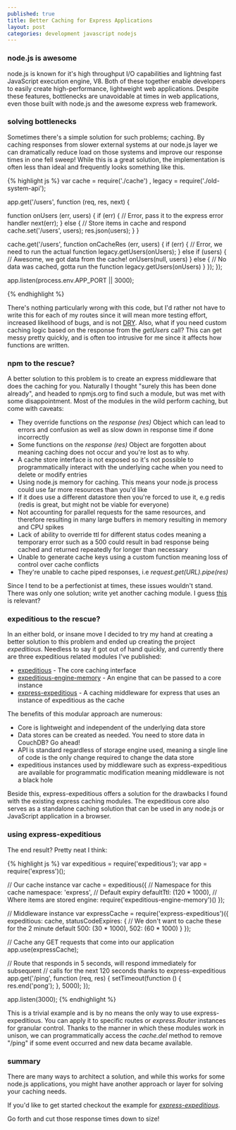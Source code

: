 ```yaml
---
published: true
title: Better Caching for Express Applications
layout: post
categories: development javascript nodejs
---
```


### node.js is awesome
node.js is known for it's high throughput I/O capabilities and lightning fast
JavaScript execution engine, V8. Both of these together enable developers to
easily create high-performance, lightweight web applications. Despite these
features, bottlenecks are unavoidable at times in web applications, even those
built with node.js and the awesome express web framework.

### solving bottlenecks
Sometimes there's a simple solution for such problems; caching. By caching
responses from slower external systems at our node.js layer we can dramatically
reduce load on those systems and improve our response times in one fell sweep!
While this is a great solution, the implementation is often less than ideal and
frequently looks something like this.

{% highlight js %}
var cache = require('./cache')
  , legacy = require('./old-system-api');

app.get('/users', function (req, res, next) {

  function onUsers (err, users) {
    if (err) {
      // Error, pass it to the express error handler
      next(err);
    } else {
      // Store items in cache and respond
      cache.set('/users', users);
      res.json(users);
    }
  }

  cache.get('/users', function onCacheRes (err, users) {
    if (err) {
      // Error, we need to run the actual function
      legacy.getUsers(onUsers);
    } else if (users) {
      // Awesome, we got data from the cache!
      onUsers(null, users)
    } else {
      // No data was cached, gotta run the function
      legacy.getUsers(onUsers)
    }
  });
});

app.listen(process.env.APP_PORT || 3000);

{% endhighlight %}

There's nothing particularly wrong with this code, but I'd rather not have to
write this for each of my routes since it will mean more testing effort,
increased likelihood of bugs, and is not [DRY](https://en.wikipedia.org/wiki/Don%27t_repeat_yourself).
Also, what if you need custom caching logic based on the response from the
_getUsers_ call? This can get messy pretty quickly, and is often too intrusive
for me since it affects how functions are written.

### npm to the rescue?
A better solution to this problem is to create an express middleware that does
the caching for you. Naturally I thought "surely this has been done already",
and headed to npmjs.org to find such a module, but was met with some
disappointment. Most of the modules in the wild perform caching, but come with
caveats:

* They override functions on the _response (res)_ Object which can lead to
errors and confusion as well as slow down in response time if done incorrectly
* Some functions on the _response (res)_ Object are forgotten about meaning
caching does not occur and you're lost as to why.
* A cache store interface is not exposed so it's not possible to
programmatically interact with the underlying cache when you need to delete or
modify entries
* Using node.js memory for caching. This means your node.js process could use
far more resources than you'd like
* If it does use a different datastore then you're forced to use it, e.g redis
(redis is great, but might not be viable for everyone)
* Not accounting for parallel requests for the same resources, and therefore
resulting in many large buffers in memory resulting in memory and CPU spikes
* Lack of ability to override ttl for different status codes meaning a
temporary error such as a 500 could result in bad response being cached and
returned repeatedly for longer than necessary
* Unable to generate cache keys using a custom function meaning loss of control
over cache conflicts
* They're unable to cache piped responses, i.e _request.get(URL).pipe(res)_

Since I tend to be a perfectionist at times, these issues wouldn't stand. There
was only one solution; write yet another caching module.
I guess [this](https://xkcd.com/927/) is relevant?

### expeditious to the rescue?
In an either bold, or insane move I decided to try my hand at creating a better
solution to this problem and ended up creating the project _expeditious_. Needless
to say it got out of hand quickly, and currently there are three expeditious
related modules I've published:

* [expeditious](https://github.com/evanshortiss/expeditious) - The core caching interface
* [expeditious-engine-memory](https://github.com/evanshortiss/expeditious-engine-memory) - An engine that can be passed to a core instance
* [express-expeditious](https://github.com/evanshortiss/express-expeditious) - A caching middleware for express that uses an instance
of expeditious as the cache

The benefits of this modular approach are numerous:

* Core is lightweight and independent of the underlying data store
* Data stores can be created as needed. You need to store data in CouchDB? Go
ahead!
* API is standard regardless of storage engine used, meaning a single line of
code is the only change required to change the data store
* expeditious instances used by middleware such as express-expeditious are
available for programmatic modification meaning middleware is not a black hole

Beside this, express-expeditious offers a solution for the drawbacks I found
with the existing express caching modules. The expeditious core also serves as
a standalone caching solution that can be used in any node.js or JavaScript
application in a browser.

### using express-expeditious

The end result? Pretty neat I think:

{% highlight js %}
var expeditious = require('expeditious');
var app = require('express')();

// Our cache instance
var cache = expeditious({
  // Namespace for this cache
  namespace: 'express',
  // Default expiry
  defaultTtl: (120 * 1000),
  // Where items are stored
  engine: require('expeditious-engine-memory')()
});

// Middleware instance
var expressCache = require('express-expeditious')({
  expeditious: cache,
  statusCodeExpires: {
    // We don't want to cache these for the 2 minute default
    500: (30 * 1000),
    502: (60 * 1000)
  }
});

// Cache any GET requests that come into our application
app.use(expressCache);

// Route that responds in 5 seconds, will respond immediately for subsequent
// calls for the next 120 seconds thanks to express-expeditious
app.get('/ping', function (req, res) {
  setTimeout(function () {
    res.end('pong');
  }, 5000);
});

app.listen(3000);
{% endhighlight %}

This is a trivial example and is by no means the only way to use
express-expeditious. You can apply it to specific routes or _express.Router_
instances for granular control. Thanks to the manner in which these modules
work in unison, we can programmatically access the _cache.del_ method to remove
"/ping" if some event occurred and new data became available.


### summary
There are many ways to architect a solution, and while this works for some
node.js applications, you might have another approach or layer for solving your
caching needs.

If you'd like to get started checkout the example for [_express-expeditious_](https://github.com/evanshortiss/express-expeditious/tree/master/example).

Go forth and cut those response times down to size!

